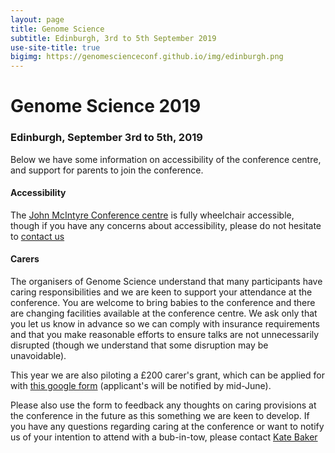 ```yaml
---
layout: page
title: Genome Science
subtitle: Edinburgh, 3rd to 5th September 2019
use-site-title: true
bigimg: https://genomescienceconf.github.io/img/edinburgh.png
---
```


# Genome Science 2019
  
### Edinburgh, September 3rd to 5th, 2019

Below we have some information on accessibility of the conference centre, and support for parents to join the conference.

#### Accessibility

The [John McIntyre Conference centre](https://www.edinburghfirst.co.uk/venues/john-mcintyre-conference-centre/) is fully wheelchair accessible, though if you have any concerns about accessibility, please do not hesitate to [contact us](mailto:genome2019@ed.ac.uk)


#### Carers

The organisers of Genome Science understand that many participants have caring responsibilities and we are keen to support your attendance at the conference. You are welcome to bring babies to the conference and there are changing facilities available at the conference centre. We ask only that you let us know in advance so we can comply with insurance requirements and that you make reasonable efforts to ensure talks are not unnecessarily disrupted (though we understand that some disruption may be unavoidable). 

This year we are also piloting a £200 carer's grant, which can be applied for with [this google form](https://docs.google.com/forms/d/1C4dwRMImfZMOwj21xfjQ2guiaEilqSaycCHlPzwXD78/prefill) (applicant's will be notified by mid-June). 

Please also use the form to feedback any thoughts on caring provisions at the conference in the future as this something we are keen to develop. If you have any questions regarding caring at the conference or want to notify us of your intention to attend with a bub-in-tow, please contact [Kate Baker](mailto:kbaker@liverpool.ac.uk)    


